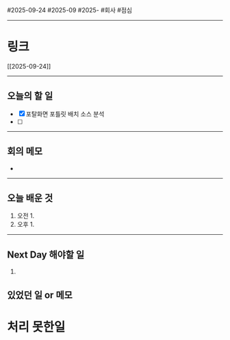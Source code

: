 #2025-09-24 #2025-09 #2025- 
#회사 #점심 

------
# 링크 
[[2025-09-24]]

---
## 오늘의 할 일
- [x] 포탈화면 포틀릿 배치 소스 분석
- [ ] 
---
## 회의 메모
- 
---
## 오늘 배운 것
1. 오전
    1. 
2. 오후
    1. 
---
## Next Day 해야할 일
1. 


## 있었던 일 or 메모


# 처리 못한일